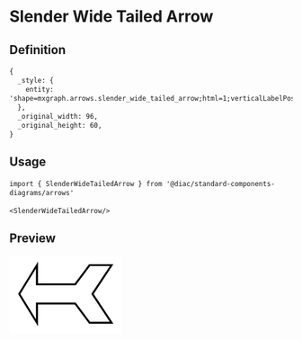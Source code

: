 # Slender Wide Tailed Arrow

## Definition

```
{
  _style: { 
    entity: 'shape=mxgraph.arrows.slender_wide_tailed_arrow;html=1;verticalLabelPosition=bottom;verticalAlign=top;strokeWidth=2;strokeColor=#000000;',
  },
  _original_width: 96,
  _original_height: 60,
}
```

## Usage

```
import { SlenderWideTailedArrow } from '@diac/standard-components-diagrams/arrows'

<SlenderWideTailedArrow/>
```

## Preview

<img src="./slender-wide-tailed-arrow.png" width="200"/>
